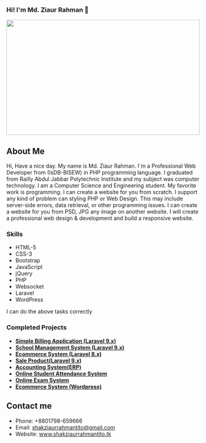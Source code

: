 ### Hi! I'm Md. Ziaur Rahman 👋

<p align="center"><a href="https://laravel.com" target="_blank"><img src="https://cdn.britannica.com/30/199930-131-B3D1D347/computer.jpg" width="100%" height="300px"></a></p>

## About Me

Hi, Have a nice day. My name is Md. Ziaur Rahman. I`m a Professional Web Developer from (IsDB-BISEW) in PHP programming language. I graduated from Railly Abdul Jabbar Polytechnic Institute and my subject was computer technology. I am a Computer Science and Engineering student. My favorite work is programming. I can create a website for you from scratch. I support any kind of problem can styling PHP or Web Design. This may include server-side errors, data retrieval, or other programming issues. I can create a website for you from PSD, JPG any image on another website. I will create a professional web design & development and build a responsive website.


### Skills
- HTML-5
- CSS-3
- Bootstrap
- JavaScript
- jQuery
- PHP
- Websocket
- Laravel
- WordPress

I can do the above tasks correctly

### Completed Projects

- **[Simple Billing Application (Laravel 9.x)](https://www.billingapplication.shakziaurrahmantito.tk/)**
- **[School Management System (Laravel 9.x)](https://www.school.shakziaurrahmantito.tk/)**
- **[Ecommerce System (Laravel 8.x)](https://elaravel.shakziaurrahmantito.tk/)**
- **[Sale Product(Laravel 9.x)](https://sale.shakziaurrahmantito.tk/)**
- **[Accounting System(ERP)](https://accountsy.shakziaurrahmantito.tk/login.php)**
- **[Online Student Attendance System](https://studentattendancesystem.shakziaurrahmantito.tk)**
- **[Online Exam System](https://onlineexamsystem.shakziaurrahmantito.tk/)**
- **[Ecommerce System (Wordpress)](http://wordpressecommerce.shakziaurrahmantito.tk/)**


## Contact me
- Phone: +8801798-659666
- Email: shakziaurrahmantito@gmail.com
- Website: www.shakziaurrahmantito.tk

